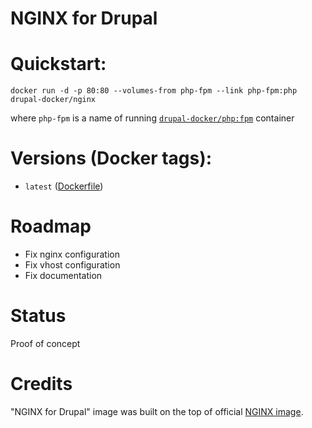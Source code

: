 NGINX for Drupal
=================

# Quickstart:

````
docker run -d -p 80:80 --volumes-from php-fpm --link php-fpm:php drupal-docker/nginx
````
where `php-fpm` is a name of running [`drupal-docker/php:fpm`](https://github.com/drupal-docker/php) container

# Versions (Docker tags):
- `latest` ([Dockerfile](https://github.com/drupal-docker/nginx/blob/master/Dockerfile))

# Roadmap
- Fix nginx configuration
- Fix vhost configuration
- Fix documentation

# Status
Proof of concept

# Credits
"NGINX for Drupal" image was built on the top of official [NGINX image](https://hub.docker.com/r/_/nginx/).
